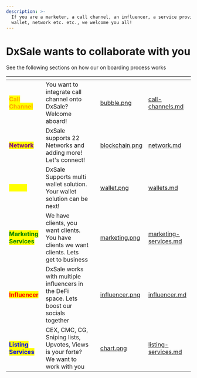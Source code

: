 ```yaml
---
description: >-
  If you are a marketer, a call channel, an influencer, a service provider,
  wallet, network etc. etc., we welcome you all!
---
```


# DxSale wants to collaborate with you

See the following sections on how our on boarding process works

<table data-view="cards"><thead><tr><th></th><th></th><th></th><th data-hidden data-card-cover data-type="files"></th><th data-hidden data-card-target data-type="content-ref"></th></tr></thead><tbody><tr><td><mark style="color:orange;"><strong>Call Channel</strong></mark></td><td>You want to integrate call channel onto DxSale? Welcome aboard!</td><td></td><td><a href="../../.gitbook/assets/bubble.png">bubble.png</a></td><td><a href="call-channels.md">call-channels.md</a></td></tr><tr><td><mark style="color:purple;"><strong>Network</strong></mark></td><td>DxSale supports 22 Networks and adding more! Let's connect!</td><td></td><td><a href="../../.gitbook/assets/blockchain.png">blockchain.png</a></td><td><a href="network.md">network.md</a></td></tr><tr><td><mark style="color:yellow;"><strong>Wallet</strong></mark></td><td>DxSale Supports multi wallet solution. Your wallet solution can be next!</td><td></td><td><a href="../../.gitbook/assets/wallet.png">wallet.png</a></td><td><a href="wallets.md">wallets.md</a></td></tr><tr><td><mark style="color:green;"><strong>Marketing Services</strong></mark></td><td>We have clients, you want clients. You have clients we want clients. Lets get to business</td><td></td><td><a href="../../.gitbook/assets/marketing.png">marketing.png</a></td><td><a href="marketing-services.md">marketing-services.md</a></td></tr><tr><td><mark style="color:red;"><strong>Influencer</strong></mark></td><td>DxSale works with multiple influencers in the DeFi space. Lets boost our socials together</td><td></td><td><a href="../../.gitbook/assets/influencer.png">influencer.png</a></td><td><a href="influencer.md">influencer.md</a></td></tr><tr><td><mark style="color:blue;"><strong>Listing Services</strong></mark></td><td>CEX, CMC, CG, Sniping lists, Upvotes, Views is your forte? We want to work with you</td><td></td><td><a href="../../.gitbook/assets/chart.png">chart.png</a></td><td><a href="listing-services.md">listing-services.md</a></td></tr></tbody></table>



&#x20;
